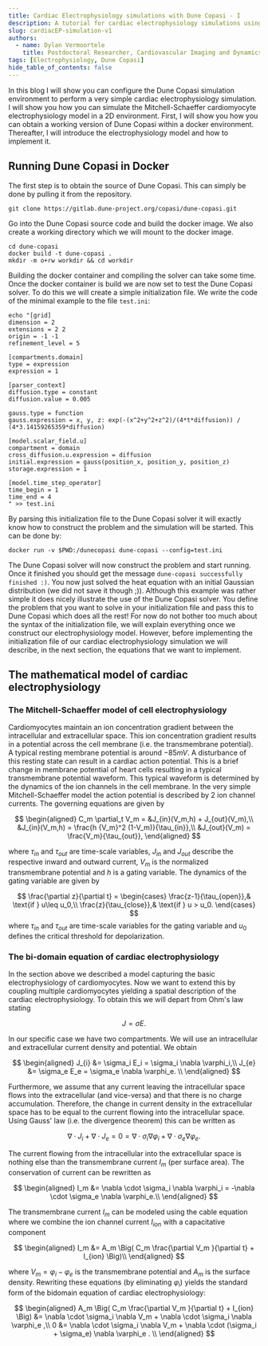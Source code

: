 ```yaml
---
title: Cardiac Electrophysiology simulations with Dune Copasi - I
description: A tutorial for cardiac electrophysiology simulations using Dune Copasi.
slug: cardiacEP-simulation-v1
authors:
  - name: Dylan Vermoortele
    title: Postdoctoral Researcher, Cardiovascular Imaging and Dynamics, KU Leuven, Belgium
tags: [Electrophysiology, Dune Copasi]
hide_table_of_contents: false
---
```


In this blog I will show you can configure the Dune Copasi simulation environment to perform a very simple cardiac electrophysiology simulation. I will show you how you can simulate the Mitchell-Schaeffer cardiomyocyte electrophysiology model in a 2D environment. First, I will show you how you can obtain a working version of Dune Copasi within a docker environment. Thereafter, I will introduce the electrophysiology model and how to implement it.

<!-- truncate -->

## Running Dune Copasi in Docker

The first step is to obtain the source of Dune Copasi. This can simply be done by pulling it from the repository.
```
git clone https://gitlab.dune-project.org/copasi/dune-copasi.git
```
Go into the Dune Copasi source code and build the docker image. We also create a working directory which we will mount to the docker image.
```
cd dune-copasi
docker build -t dune-copasi .
mkdir -m o+rw workdir && cd workdir
```
Building the docker container and compiling the solver can take some time. Once the docker container is build we are now set to test the Dune Copasi solver. To do this we will create a simple initialization file. We write the code of the minimal example to the file `test.ini`:  
```
echo "[grid]
dimension = 2
extensions = 2 2
origin = -1 -1
refinement_level = 5

[compartments.domain]
type = expression
expression = 1

[parser_context]
diffusion.type = constant
diffusion.value = 0.005

gauss.type = function
gauss.expression = x, y, z: exp(-(x^2+y^2+z^2)/(4*t*diffusion)) / (4*3.14159265359*diffusion)

[model.scalar_field.u]
compartment = domain
cross_diffusion.u.expression = diffusion
initial.expression = gauss(position_x, position_y, position_z)
storage.expression = 1

[model.time_step_operator]
time_begin = 1
time_end = 4
" >> test.ini
```
By parsing this initialization file to the Dune Copasi solver it will exactly know how to construct the problem and the simulation will be started. This can be done by:
```
docker run -v $PWD:/dunecopasi dune-copasi --config=test.ini
```
The Dune Copasi solver will now construct the problem and start running. Once it finished you should get the message `dune-copasi successfully finished :)`. You now just solved the heat equation with an initial Gaussian distribution (we did not save it though ;)). Although this example was rather simple it does nicely illustrate the use of the Dune Copasi solver. You define the problem that you want to solve in your initialization file and pass this to Dune Copasi which does all the rest! For now do not bother too much about the syntax of the initialization file, we will explain everything once we construct our electrophysiology model. However, before implementing the initialization file of our cardiac electrophysiology simulation we will describe, in the next section, the equations that we want to implement.

## The mathematical model of cardiac electrophysiology

### The Mitchell-Schaeffer model of cell electrophysiology

Cardiomyocytes maintain an ion concentration gradient between the intracellular and extracellular space. This ion concentration gradient results in a potential across the cell membrane (i.e. the transmembrane potential). A typical resting membrane potential is around $-85 mV$. A disturbance of this resting state can result in a cardiac action potential. This is a brief change in membrane potential of heart cells resulting in a typical transmembrane potential waveform. This typical waveform is determined by the dynamics of the ion channels in the cell membrane. In the very simple Mitchell-Schaeffer model the action potential is described by 2 ion channel currents. The governing equations are given by

$$
\begin{aligned}
  C_m \partial_t V_m = &J_{in}(V_m,h) + J_{out}(V_m),\\
  &J_{in}(V_m,h) = \frac{h {V_m}^2 (1-V_m)}{\tau_{in}},\\
  &J_{out}(V_m)  = \frac{V_m}{\tau_{out}},
\end{aligned}
$$

where $\tau_{in}$ and $\tau_{out}$ are time-scale variables, $J_{in}$ and $J_{out}$ describe the respective inward and outward current, $V_m$ is the normalized transmembrane potential and $h$ is a gating variable. The dynamics of the gating variable are given by

$$
\frac{\partial z}{\partial t} =  
\begin{cases}
  \frac{z-1}{\tau_{open}},& \text{if } u\leq u_0,\\
  \frac{z}{\tau_{close}},& \text{if }  u > u_0.
\end{cases}
$$
where $\tau_{in}$ and $\tau_{out}$ are time-scale variables for the gating variable and $u_0$ defines the critical threshold for depolarization.

### The bi-domain equation of cardiac electrophysiology

In the section above we described a model capturing the basic electrophysiology of cardiomyocytes. Now we want to extend this by coupling multiple cardiomyocytes yielding a spatial description of the cardiac electrophysiology. To obtain this we will depart from Ohm's law stating

$$
  J = \sigma E.
$$  

In our specific case we have two compartments. We will use an intracellular and extracellular current density and potential. We obtain

$$
\begin{aligned}
  J_{i} &= \sigma_i E_i = \sigma_i \nabla \varphi_i,\\
  J_{e} &= \sigma_e E_e = \sigma_e \nabla \varphi_e. \\
\end{aligned}
$$

Furthermore, we assume that any current leaving the intracellular space flows into the extracellular (and vice-versa) and that there is no charge accumulation. Therefore, the change in current density in the extracellular space has to be equal to the current flowing into the intracellular space. Using Gauss' law (i.e. the divergence theorem) this can be written as

$$  
  \nabla \cdot J_{i} + \nabla \cdot J_{e} = 0 = \nabla \cdot \sigma_i \nabla \varphi_i + \nabla \cdot \sigma_e \nabla \varphi_e.
$$

The current flowing from the intracellular into the extracellular space is nothing else than the transmembrane current $I_m$ (per surface area). The conservation of current can be rewritten as

$$
\begin{aligned}
  I_m &= \nabla \cdot \sigma_i \nabla \varphi_i = -\nabla \cdot \sigma_e \nabla \varphi_e.\\
\end{aligned}
$$

The transmembrane current $I_m$ can be modeled using the cable equation where we combine the ion channel current $I_{ion}$ with a capacitative component

$$
\begin{aligned}
  I_m &= A_m \Big( C_m \frac{\partial V_m }{\partial t} + I_{ion} \Big)\\
\end{aligned}
$$

where $V_m = \varphi_i - \varphi_e$ is the transmembrane potential and $A_m$ is the surface density. Rewriting these equations (by eliminating $\varphi_i$) yields the standard form of the bidomain equation of cardiac electrophysiology:

$$
\begin{aligned}
  A_m \Big( C_m \frac{\partial V_m }{\partial t} + I_{ion} \Big) &= \nabla \cdot \sigma_i \nabla V_m + \nabla \cdot \sigma_i \nabla \varphi_e ,\\
  0 &= \nabla \cdot \sigma_i \nabla V_m + \nabla \cdot (\sigma_i + \sigma_e) \nabla \varphi_e . \\
\end{aligned}
$$
